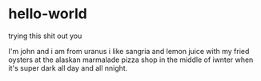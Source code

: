 # hello-world
trying this shit out you


I'm john and i am from uranus i like sangria and lemon juice with my fried oysters at the alaskan marmalade pizza shop in the middle of iwnter when it's super dark all day and all nnight. 
